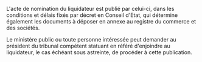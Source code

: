 L'acte de nomination du liquidateur est publié par celui-ci, dans les conditions et délais fixés par décret en Conseil d'Etat, qui détermine également les documents à déposer en annexe au registre du commerce et des sociétés.

Le ministère public ou toute personne intéressée peut demander au président du tribunal compétent statuant en référé d'enjoindre au liquidateur, le cas échéant sous astreinte, de procéder à cette publication.
